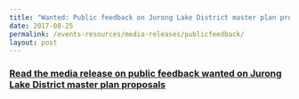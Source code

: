 ```yaml
---
title: "Wanted: Public feedback on Jurong Lake District master plan proposals"
date: 2017-08-25
permalink: /events-resources/media-releases/publicfeedback/
layout: post
---
```

<h3 style="color:#124596; font-weight:bold;"><a href="https://www.ura.gov.sg/corporate/media-room/media-releases/pr17-55">Read the media release on public feedback wanted on Jurong Lake District master plan proposals</a></h3>